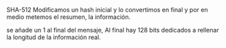 
SHA-512
Modificamos un hash inicial y lo convertimos en final y por en medio metemos el resumen, la información.

se añade un 1 al final del mensaje, Al final hay 128 bits dedicados a rellenar la longitud de la información real.